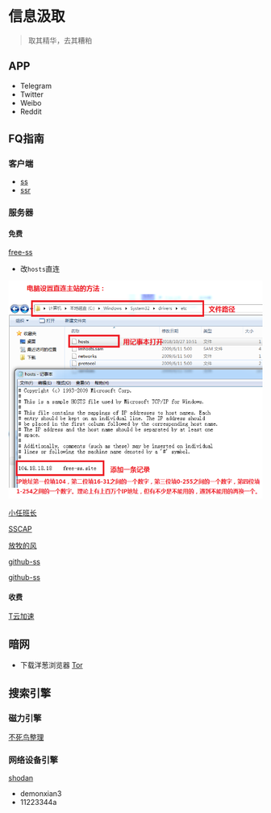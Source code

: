 # 信息汲取

> 取其精华，去其糟粕

## APP

- Telegram
- Twitter
- Weibo
- Reddit


## FQ指南

### 客户端

- [ss](https://github.com/shadowsocks/shadowsocks-windows)    
- [ssr](https://github.com/shadowsocksrr/shadowsocksr-csharp/releases)   


### 服务器

#### 免费

[free-ss](http://free-ss.site)

- 改`hosts`直连

![](img/direct_access.png)

[小任班长](http://www.cnxiaocheng.top/free_vpn.html)

[SSCAP](https://ssrtool.us/tool/free_ssr)

[放牧的风](https://www.youneed.win/free-ss)

[github-ss](https://github.com/max2max/freess)

[github-ss](https://github.com/demonxian3/Free-SS-SSR)

#### 收费

[T云加速](https://tussr.top/user/node)


## 暗网

- 下载洋葱浏览器 [Tor](https://www.torproject.org/download/)

## 搜索引擎

### 磁力引擎

[不死鸟整理](https://hao.su/908/)

### 网络设备引擎

[shodan](https://www.shodan.io/)

- demonxian3
- 11223344a



